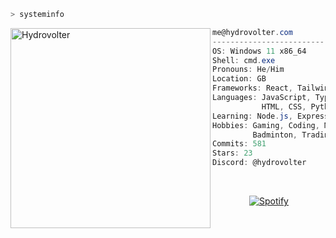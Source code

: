 ```zsh
> systeminfo
```

<img align="left" src="https://hydrovolter.com/assets/HydroSimple512.png" alt="Hydrovolter" width="320" /> 

```csharp
me@hydrovolter.com
-------------------------
OS: Windows 11 x86_64
Shell: cmd.exe
Pronouns: He/Him
Location: GB
Frameworks: React, Tailwind CSS, Vite
Languages: JavaScript, TypeScript,
           HTML, CSS, Python
Learning: Node.js, Express, MongoDB
Hobbies: Gaming, Coding, Music, Chess,
         Badminton, Trading
Commits: 581
Stars: 23
Discord: @hydrovolter
```
&nbsp;<div align="center">
  [![Spotify](https://spotify.hydrovolter.com/api/spotify?background_color=0d1117&border_color=ffffff)](https://open.spotify.com/user/3kogdp4la37u7pd7rugded814)

</div>
